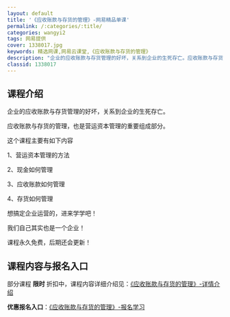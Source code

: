 ```yaml
---
layout: default
title: '《应收账款与存货的管理》-网易精品单课'
permalink: /:categories/:title/
categories: wangyi2
tags: 网易提供
cover: 1338017.jpg
keywords: 精选网课,网易云课堂,《应收账款与存货的管理》
description: "企业的应收账款与存货管理的好坏，关系到企业的生死存亡。应收账款与存货的管理，也是营运资本管理的重要组成部分。这个课程主要有如下内容1、营运资本管理的方法2、现金如何管理3、应收账款如何管理4"
classid: 1338017
---
```


## 课程介绍

企业的应收账款与存货管理的好坏，关系到企业的生死存亡。

应收账款与存货的管理，也是营运资本管理的重要组成部分。

这个课程主要有如下内容

1、营运资本管理的方法

2、现金如何管理

3、应收账款如何管理

4、存货如何管理

想搞定企业运营的，进来学学吧！

我们自己其实也是一个企业！

课程永久免费，后期还会更新！

## 课程内容与报名入口

部分课程 **限时** 折扣中，课程内容详细介绍见：[《应收账款与存货的管理》-详情介绍](https://study.163.com/course/introduction/1338017.htm?share=1&shareId=1025206652&utm_campaign=share&utm_medium=iphoneShare&utm_source=&utm_u=1025206652)

**优惠报名入口**：[《应收账款与存货的管理》-报名学习](https://study.163.com/course/introduction/1338017.htm?share=1&shareId=1025206652&utm_campaign=share&utm_medium=iphoneShare&utm_source=&utm_u=1025206652)

